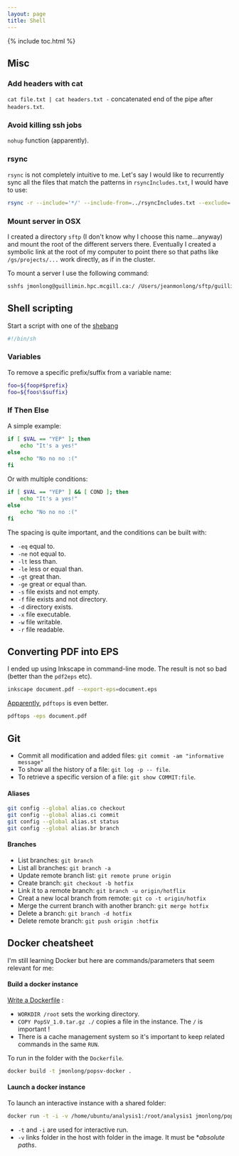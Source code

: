 ```yaml
---
layout: page
title: Shell
---
```


{% include toc.html %}

## Misc

### Add headers with cat

`cat file.txt | cat headers.txt -` concatenated end of the pipe after `headers.txt`.

### Avoid killing ssh jobs

`nohup` function (apparently).

### rsync

`rsync` is not completely intuitive to me. Let's say I would like to recurrently sync all the files that match the patterns in `rsyncIncludes.txt`, I would have to use:

~~~sh
rsync -r --include='*/' --include-from=../rsyncIncludes.txt --exclude='*' --prune-empty-dirs SRC DEST
~~~

### Mount server in OSX

I created a directory `sftp` (I don't know why I choose this name...anyway) and mount the root of the different servers there. Eventually I created a symbolic link at the root of my computer to point there so that paths like `/gs/projects/...` work directly, as if in the cluster.

To mount a server I use the following command:

~~~sh
sshfs jmonlong@guillimin.hpc.mcgill.ca:/ /Users/jeanmonlong/sftp/guillimin -ovolname=NAME
~~~


## Shell scripting

Start a script with one of the [shebang](https://en.wikipedia.org/wiki/Shebang_%28Unix%29)

~~~sh
#!/bin/sh
~~~

### Variables

To remove a specific prefix/suffix from a variable name:

~~~sh
foo=${foop#$prefix}
foo=${foos%$suffix}
~~~

### If Then Else

A simple example:

~~~sh
if [ $VAL == "YEP" ]; then
	echo "It's a yes!"
else
	echo "No no no :("
fi
~~~

Or with multiple conditions:

~~~sh
if [ $VAL == "YEP" ] && [ COND ]; then
	echo "It's a yes!"
else
	echo "No no no :("
fi
~~~

The spacing is quite important, and the conditions can be built with:

+ `-eq` equal to.
+ `-ne` not equal to.
+ `-lt` less than.
+ `-le` less or equal than.
+ `-gt` great than.
+ `-ge` great or equal than.
+ `-s` file exists and not empty.
+ `-f` file exists and not directory.
+ `-d` directory exists.
+ `-x` file executable.
+ `-w` file writable.
+ `-r` file readable.


## Converting PDF into EPS

I ended up using Inkscape in command-line mode. The result is not so bad (better than the `pdf2eps` etc).

~~~sh
inkscape document.pdf --export-eps=document.eps
~~~

[Apparently](http://blm.io/blog/convert-pdf-eps-osx/), `pdftops` is even better.

~~~sh
pdftops -eps document.pdf
~~~

## Git

+ Commit all modification and added files: `git commit -am "informative message"`
+ To show all the history of a file: `git log -p -- file`.
+ To retrieve a specific version of a file: `git show COMMIT:file`.

#### Aliases

~~~sh
git config --global alias.co checkout
git config --global alias.ci commit
git config --global alias.st status
git config --global alias.br branch
~~~


#### Branches

+ List branches: `git branch`
+ List all branches: `git branch -a`
+ Update remote branch list: `git remote prune origin`
+ Create branch: `git checkout -b hotfix`
+ Link it to a remote branch: `git branch -u origin/hotflix`
+ Creat a new local branch from remote: `git co -t origin/hotfix`
+ Merge the current branch with another branch: `git merge hotfix`
+ Delete a branch: `git branch -d hotfix`
+ Delete remote branch: `git push origin :hotfix`


## Docker cheatsheet

I'm still learning Docker but here are commands/parameters that seem relevant for me:

#### Build a docker instance

[Write a Dockerfile](https://docs.docker.com/engine/userguide/eng-image/dockerfile_best-practices/) :

+ `WORKDIR /root` sets the working directory.
+ `COPY PopSV_1.0.tar.gz ./` copies a file in the instance. The `/` is important !
+ There is a cache management system so it's important to keep related commands in the same `RUN`.

To run in the folder with the `Dockerfile`.

~~~sh
docker build -t jmonlong/popsv-docker .
~~~

#### Launch a docker instance

To launch an interactive instance with a shared folder:

~~~sh
docker run -t -i -v /home/ubuntu/analysis1:/root/analysis1 jmonlong/popsv-docker
~~~

+ `-t` and `-i` are used for interactive run.
+ `-v` links folder in the host with folder in the image. It must be **absolute paths*.

